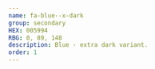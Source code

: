 ```yaml
---
name: fa-blue--x-dark
group: secondary
HEX: 005994
RBG: 0, 89, 148
description: Blue - extra dark variant.
order: 1
---
```

